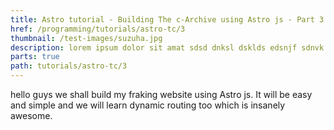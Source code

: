 ```yaml
---
title: Astro tutorial - Building The c-Archive using Astro js - Part 3
href: /programming/tutorials/astro-tc/3
thumbnail: /test-images/suzuha.jpg
description: lorem ipsum dolor sit amat sdsd dnksl dsklds edsnjf sdnvk ernj vernvje reev
parts: true
path: tutorials/astro-tc/3
---
```


hello guys we shall build my fraking website using Astro js. It will be easy and simple and we will learn dynamic routing too which is insanely awesome.
